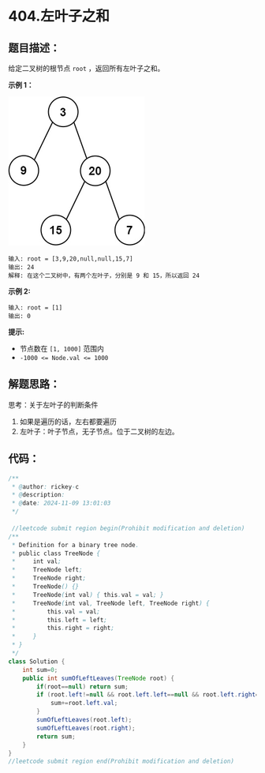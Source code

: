 #  404.左叶子之和

## 题目描述：

给定二叉树的根节点 `root` ，返回所有左叶子之和。

 

**示例 1：**

![img](./images/leftsum-tree.jpg)

```
输入: root = [3,9,20,null,null,15,7] 
输出: 24 
解释: 在这个二叉树中，有两个左叶子，分别是 9 和 15，所以返回 24
```

**示例 2:**

```
输入: root = [1]
输出: 0
```

 

**提示:**

+ 节点数在 `[1, 1000]` 范围内
+ `-1000 <= Node.val <= 1000`

## 解题思路：

思考：关于左叶子的判断条件

1. 如果是遍历的话，左右都要遍历
2. 左叶子：叶子节点，无子节点。位于二叉树的左边。

## 代码：

```java
/**
 * @author: rickey-c
 * @description:  
 * @date: 2024-11-09 13:01:03
 */

 //leetcode submit region begin(Prohibit modification and deletion)
/**
 * Definition for a binary tree node.
 * public class TreeNode {
 *     int val;
 *     TreeNode left;
 *     TreeNode right;
 *     TreeNode() {}
 *     TreeNode(int val) { this.val = val; }
 *     TreeNode(int val, TreeNode left, TreeNode right) {
 *         this.val = val;
 *         this.left = left;
 *         this.right = right;
 *     }
 * }
 */
class Solution {
    int sum=0;
    public int sumOfLeftLeaves(TreeNode root) {
        if(root==null) return sum;
        if (root.left!=null && root.left.left==null && root.left.right==null){
            sum+=root.left.val;
        }
        sumOfLeftLeaves(root.left);
        sumOfLeftLeaves(root.right);
        return sum;
    }
}
//leetcode submit region end(Prohibit modification and deletion)

```

